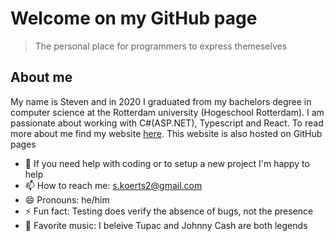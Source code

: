 # Welcome on my GitHub page 
> The personal place for programmers to express themeselves 

## About me 

My name is Steven and in 2020 I graduated from my bachelors degree in computer science at the Rotterdam university (Hogeschool Rotterdam). 
I am passionate about working with C#(ASP.NET), Typescript and React. 
To read more about me find my website [here](https://stevenkoerts.nl). This website is also hosted on GitHub pages

- 💬 If you need help with coding or to setup a new project I'm happy to help
- 📫 How to reach me: s.koerts2@gmail.com
- 😄 Pronouns: he/him
- ⚡ Fun fact: Testing does verify the absence of bugs, not the presence
- 🎵 Favorite music: I beleive Tupac and Johnny Cash are both legends

<!--
**Steven24K/Steven24K** is a ✨ _special_ ✨ repository because its `README.md` (this file) appears on your GitHub profile.

Here are some ideas to get you started:

- 🔭 I’m currently working on ...
- 🌱 I’m currently learning ...
- 👯 I’m looking to collaborate on ...
- 🤔 I’m looking for help with ...
-->

